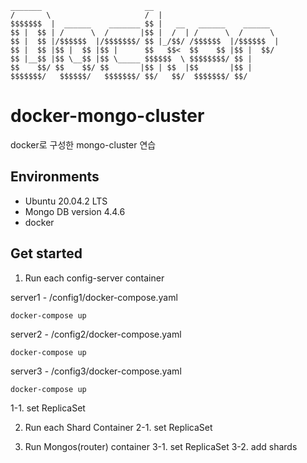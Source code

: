 ```
_______                       __                           
/       \                     /  |                          
$$$$$$$  |  ______    _______ $$ |   __   ______    ______  
$$ |  $$ | /      \  /       |$$ |  /  | /      \  /      \ 
$$ |  $$ |/$$$$$$  |/$$$$$$$/ $$ |_/$$/ /$$$$$$  |/$$$$$$  |
$$ |  $$ |$$ |  $$ |$$ |      $$   $$<  $$    $$ |$$ |  $$/ 
$$ |__$$ |$$ \__$$ |$$ \_____ $$$$$$  \ $$$$$$$$/ $$ |      
$$    $$/ $$    $$/ $$       |$$ | $$  |$$       |$$ |      
$$$$$$$/   $$$$$$/   $$$$$$$/ $$/   $$/  $$$$$$$/ $$/   

```

# docker-mongo-cluster
docker로 구성한 mongo-cluster 연습

## Environments
 - Ubuntu 20.04.2 LTS
 - Mongo DB version 4.4.6
 - docker

## Get started
1. Run each config-server container 

server1 - /config1/docker-compose.yaml
```
docker-compose up
```

server2 - /config2/docker-compose.yaml
```
docker-compose up
```

server3 - /config3/docker-compose.yaml
```
docker-compose up
```
1-1. set ReplicaSet

2. Run each Shard Container
2-1. set ReplicaSet

3. Run Mongos(router) container
3-1. set ReplicaSet
3-2. add shards

